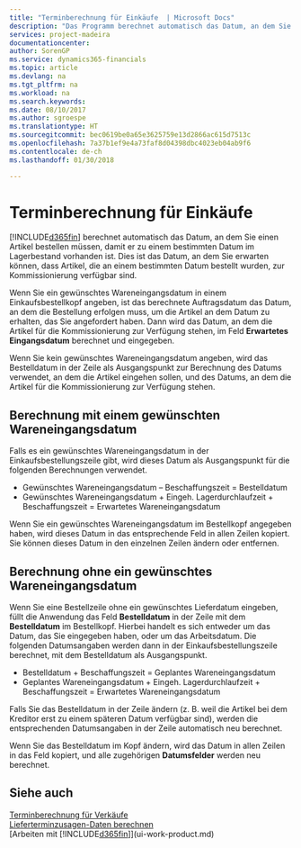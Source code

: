```yaml
---
title: "Terminberechnung für Einkäufe  | Microsoft Docs"
description: "Das Programm berechnet automatisch das Datum, an dem Sie einen Artikel bestellen müssen, damit er zu einem bestimmten Datum im Lagerbestand vorhanden ist. Dies ist das Datum, an dem Sie erwarten können, dass Artikel, die an einem bestimmten Datum bestellt wurden, zur Kommissionierung verfügbar sind."
services: project-madeira
documentationcenter: 
author: SorenGP
ms.service: dynamics365-financials
ms.topic: article
ms.devlang: na
ms.tgt_pltfrm: na
ms.workload: na
ms.search.keywords: 
ms.date: 08/10/2017
ms.author: sgroespe
ms.translationtype: HT
ms.sourcegitcommit: bec0619be0a65e3625759e13d2866ac615d7513c
ms.openlocfilehash: 7a37b1ef9e4a73faf8d04398dbc4023eb04ab9f6
ms.contentlocale: de-ch
ms.lasthandoff: 01/30/2018

---
```

# <a name="date-calculation-for-purchases"></a>Terminberechnung für Einkäufe
[!INCLUDE[d365fin](includes/d365fin_md.md)]  berechnet automatisch das Datum, an dem Sie einen Artikel bestellen müssen, damit er zu einem bestimmten Datum im Lagerbestand vorhanden ist. Dies ist das Datum, an dem Sie erwarten können, dass Artikel, die an einem bestimmten Datum bestellt wurden, zur Kommissionierung verfügbar sind.  

Wenn Sie ein gewünschtes Wareneingangsdatum in einem Einkaufsbestellkopf angeben, ist das berechnete Auftragsdatum das Datum, an dem die Bestellung erfolgen muss, um die Artikel an dem Datum zu erhalten, das Sie angefordert haben. Dann wird das Datum, an dem die Artikel für die Kommissionierung zur Verfügung stehen, im Feld **Erwartetes Eingangsdatum** berechnet und eingegeben.  

Wenn Sie kein gewünschtes Wareneingangsdatum angeben, wird das Bestelldatum in der Zeile als Ausgangspunkt zur Berechnung des Datums verwendet, an dem die Artikel eingehen sollen, und des Datums, an dem die Artikel für die Kommissionierung zur Verfügung stehen.  

## <a name="calculating-with-a-requested-receipt-date"></a>Berechnung mit einem gewünschten Wareneingangsdatum  
Falls es ein gewünschtes Wareneingangsdatum in der Einkaufsbestellungszeile gibt, wird dieses Datum als Ausgangspunkt für die folgenden Berechnungen verwendet.  

- Gewünschtes Wareneingangsdatum – Beschaffungszeit = Bestelldatum  
- Gewünschtes Wareneingangsdatum + Eingeh. Lagerdurchlaufzeit + Beschaffungszeit = Erwartetes Wareneingangsdatum  

Wenn Sie ein gewünschtes Wareneingangsdatum im Bestellkopf angegeben haben, wird dieses Datum in das entsprechende Feld in allen Zeilen kopiert. Sie können dieses Datum in den einzelnen Zeilen ändern oder entfernen.  

## <a name="calculating-without-a-requested-delivery-date"></a>Berechnung ohne ein gewünschtes Wareneingangsdatum  
Wenn Sie eine Bestellzeile ohne ein gewünschtes Lieferdatum eingeben, füllt die Anwendung das Feld **Bestelldatum** in der Zeile mit dem **Bestelldatum** im Bestellkopf. Hierbei handelt es sich entweder um das Datum, das Sie eingegeben haben, oder um das Arbeitsdatum. Die folgenden Datumsangaben werden dann in der Einkaufsbestellungszeile berechnet, mit dem Bestelldatum als Ausgangspunkt.  

- Bestelldatum + Beschaffungszeit = Geplantes Wareneingangsdatum  
- Geplantes Wareneingangsdatum + Eingeh. Lagerdurchlaufzeit + Beschaffungszeit = Erwartetes Wareneingangsdatum  

Falls Sie das Bestelldatum in der Zeile ändern (z. B. weil die Artikel bei dem Kreditor erst zu einem späteren Datum verfügbar sind), werden die entsprechenden Datumsangaben in der Zeile automatisch neu berechnet.  

Wenn Sie das Bestelldatum im Kopf ändern, wird das Datum in allen Zeilen in das Feld  kopiert, und alle zugehörigen **Datumsfelder** werden neu berechnet.  

## <a name="see-also"></a>Siehe auch  
 [Terminberechnung für Verkäufe](sales-date-calculation-for-sales.md)   
 [Lieferterminzusagen-Daten berechnen](sales-how-to-calculate-order-promising-dates.md)  
 [Arbeiten mit [!INCLUDE[d365fin](includes/d365fin_md.md)]](ui-work-product.md)

